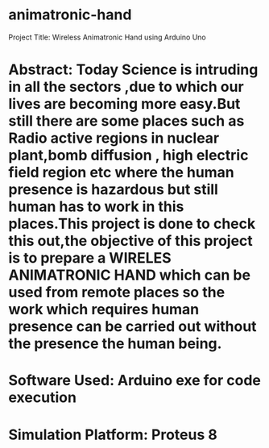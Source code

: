 # animatronic-hand
Project Title: Wireless Animatronic Hand using Arduino Uno

# Abstract: Today Science is intruding in all the sectors ,due to which our lives are becoming more easy.But still there are some places such as Radio active regions in nuclear plant,bomb diffusion , high electric field region etc where the human presence is hazardous but still human has to work in this places.This project is done to check this out,the objective of this project is to prepare a WIRELES ANIMATRONIC HAND which can be used from remote places so the work which requires human presence can be carried out without the presence the human being.

# Software Used: Arduino exe for code execution
# Simulation Platform: Proteus 8 

